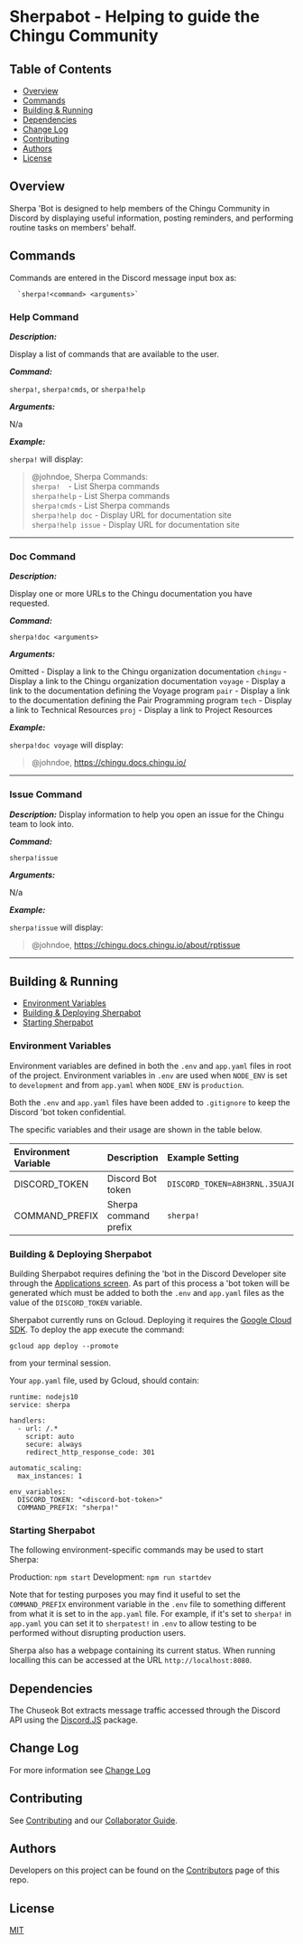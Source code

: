 # Sherpabot - Helping to guide the Chingu Community

## Table of Contents

* [Overview](#overview)
* [Commands](#commands)
* [Building & Running](#building--running)
* [Dependencies](#dependencies)
* [Change Log](#change-log)
* [Contributing](#contributing)
* [Authors](#authors)
* [License](#license)

## Overview

Sherpa 'Bot is designed to help members of the Chingu Community in Discord
by displaying useful information, posting reminders, and performing routine
tasks on members' behalf.

## Commands

Commands are entered in the Discord message input box as:

      `sherpa!<command> <arguments>`

### Help Command

**_Description:_** 

Display a list of commands that are available to the user.

**_Command:_** 

`sherpa!`, `sherpa!cmds`, or `sherpa!help`

**_Arguments:_**

N/a

**_Example:_**

`sherpa!` will display:

> @johndoe,   Sherpa Commands:<br>
`sherpa!  `- List Sherpa commands<br>
`sherpa!help` - List Sherpa commands<br>
`sherpa!cmds` - List Sherpa commands<br>
`sherpa!help doc` - Display URL for documentation site<br>
`sherpa!help issue` - Display URL for documentation site<br>
___

### Doc Command

**_Description:_** 

Display one or more URLs to the Chingu documentation you have requested.

**_Command:_** 

`sherpa!doc <arguments>`

**_Arguments:_**

Omitted - Display a link to the Chingu organization documentation
`chingu` - Display a link to the Chingu organization documentation
`voyage` - Display a link to the documentation defining the Voyage program
`pair` - Display a link to the documentation defining the Pair Programming program
`tech` - Display a link to Technical Resources
`proj` - Display a link to Project Resources

**_Example:_**

`sherpa!doc voyage` will display:

> @johndoe, https://chingu.docs.chingu.io/
___

### Issue Command

**_Description:_** 
Display information to help you open an issue for the Chingu team to look into.

**_Command:_** 

`sherpa!issue`

**_Arguments:_**

N/a

**_Example:_**

`sherpa!issue` will display:

> @johndoe, https://chingu.docs.chingu.io/about/rptissue
___

## Building & Running

* [Environment Variables](#environment-variables)
* [Building & Deploying Sherpabot](#building--deploying-sherpabot)
* [Starting Sherpabot](#starting-sherpabot)

### Environment Variables

Environment variables are defined in both the `.env` and `app.yaml` files in 
root of the project. Environment variables in `.env` are used when `NODE_ENV` 
is set to `development` and from `app.yaml` when `NODE_ENV` is `production`.  

Both the `.env` and `app.yaml` files have been added to `.gitignore` to keep
the Discord 'bot token confidential.

The specific variables and their usage are shown in the table below.

| Environment Variable | Description       | Example Setting |
|:---------------------|:------------------|:----------------|
| DISCORD_TOKEN        | Discord Bot token | `DISCORD_TOKEN=A8H3RNL.35UAJD26JEOKJMNDAD0.UDNLADMEMCI2UCNH5UF48KDMB3DD5NW` |
| COMMAND_PREFIX       | Sherpa command prefix | `sherpa!` |

### Building & Deploying Sherpabot

Building Sherpabot requires defining the 'bot in the Discord Developer site 
through the [Applications screen](https://discordapp.com/developers/applications/).
As part of this process a 'bot token will be generated which must be added to 
both the `.env` and `app.yaml` files as the value of the `DISCORD_TOKEN` 
variable.

Sherpabot currently runs on Gcloud. Deploying it requires the 
[Google Cloud SDK](https://cloud.google.com/appengine/docs/standard/nodejs/setting-up-environment_).
To deploy the app execute the command:
```
gcloud app deploy --promote
```
from your terminal session. 

Your `app.yaml` file, used by Gcloud, should contain:
```
runtime: nodejs10
service: sherpa

handlers:
  - url: /.*
    script: auto
    secure: always
    redirect_http_response_code: 301

automatic_scaling:
  max_instances: 1

env_variables:
  DISCORD_TOKEN: "<discord-bot-token>"
  COMMAND_PREFIX: "sherpa!"
```

### Starting Sherpabot

The following environment-specific commands may be used to start Sherpa:

  Production: `npm start`
  Development: `npm run startdev`

Note that for testing purposes you may find it useful to set the `COMMAND_PREFIX`
environment variable in the `.env` file to something different from what it is
set to in the `app.yaml` file. For example, if it's set to `sherpa!` in 
`app.yaml` you can set it to `sherpatest!` in `.env` to allow testing to be
performed without disrupting production users.

Sherpa also has a webpage containing its current status. When running localling
this can be accessed at the URL `http://localhost:8080`.

## Dependencies

The Chuseok Bot extracts message traffic accessed through the Discord API
using the [Discord.JS](https://discord.js.org) package.

## Change Log

For more information see [Change Log](https://github.com/chingu-x/sherpabot/blob/development/docs/CHANGELOG.md)

## Contributing

See [Contributing](https://github.com/chingu-x/sherpabot/blob/development/docs/CONTRIBUTING.md)
and our [Collaborator Guide](https://github.com/chingu-x/sherpabot/blob/development/docs/COLLABORATOR_GUIDE.md).

## Authors

Developers on this project can be found on the [Contributors](https://github.com/chingu-x/sherpabot/graphs/contributors) page of this repo.

## License

[MIT](https://tldrlegal.com/license/mit-license)
